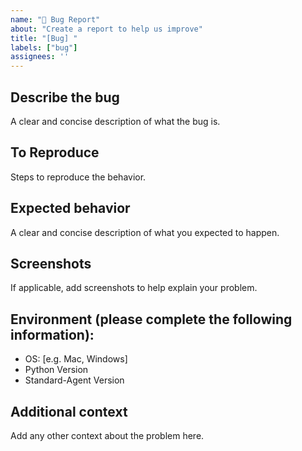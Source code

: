 ```yaml
---
name: "🐛 Bug Report"
about: "Create a report to help us improve"
title: "[Bug] "
labels: ["bug"]
assignees: ''
---
```


## Describe the bug
A clear and concise description of what the bug is.

## To Reproduce
Steps to reproduce the behavior.

## Expected behavior
A clear and concise description of what you expected to happen.

## Screenshots
If applicable, add screenshots to help explain your problem.

## Environment (please complete the following information):
 - OS: [e.g. Mac, Windows]
 - Python Version 
 - Standard-Agent Version 

## Additional context
Add any other context about the problem here.
